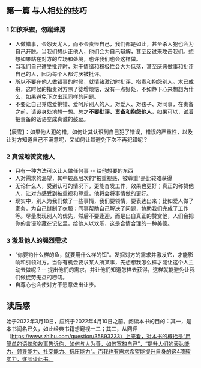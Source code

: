 

## 第一篇 与人相处的技巧

### 1 如欲采蜜，勿蹴蜂房

- 人做错事，会怨天尤人，而不会责怪自己，我们都是如此，甚至杀人犯也会为自己开脱。当我们想纠正他人，他们会为自己辩解，甚至反过来攻击我们。想想如果站在对方的立场和处境，也许我们也会这样做。
- 当我们自己遭受批评时，对于情绪和积极性会大为低落，甚至厌恶做事和批评自己的人，因为每个人都讨厌被批评。
- 所以不要在他人做错事的时候，就情绪激动时批评、指责和抱怨别人。木已成舟，这时候的指责对方除了徒增烦恼，没有一点好处，不如静下心来想想为什么，如果避免下次出现同样的问题。
- 不要让自己养成爱挑错、爱呵斥别人的人。对爱人、对孩子、对同事，在责备之前，请设身处地想一想。总之**不要批评、责备和抱怨他人**，如果可以，试着把责备的话语变成真诚的鼓励。

【辰雪】：如果他人犯的错，如何让其认识到自己犯了错误，错误的严重性，以及让对方知道自己不满意呢，又如何让其避免下次不再犯错呢？

### 2 真诚地赞赏他人

- 只有一种方法可以让人做任何事 -- 给他想要的东西
- 人对需求的渴望，其中较高层次的“被重视感，被尊重”是比较难获得
- 无论什么人，受到认可的情况下，更能奋发工作，效果也更好；真正的称赞他人，让对方感受到被重视和尊重，他将会将事情做的更好。
- 现实中，别人为我们做了一些事情，我们要领情，要表达出来；比如爱人做了家务，为自己缝制了衣服；同事帮助自己解决了问题，协助我们完成了工作等。尽量发现别人的优先，然后不要逢迎，而是出自真正的赞赏他，人们会把你的言语珍藏在记忆里，给他人以欢乐，这是合情合理的一种美德。

### 3 激发他人的强烈需求

- “你要钓什么样的鱼，就要用什么样的饵”。发掘对方的需求并激发它，才能影响和引领对方。当你有机会要求某人所某事，先想想我怎么样才能让这个人主动去做呢？-- 提出他们的需求，并让他们知道怎样去获得，这样就能避免让我们做徒劳无益的唠叨。
- 自尊心也会使对方不愿意做出让步。

## 读后感

始于2022年3月10日，应终于2022年4月10日之前。阅读本书的目的：其一，是本书闻名已久，如此经典书籍想窥视一二；其二，从网评（https://www.zhihu.com/question/35893233）上来看，对本书的概括是“用简单的语句和故事告诉你，如何与人为善，如何宽恕自己”，“提升人们的表达能力、领导能力、社交能力、抗压能力”。而我也有需求希望能提升自身的这4项软实力，遂阅读此书。